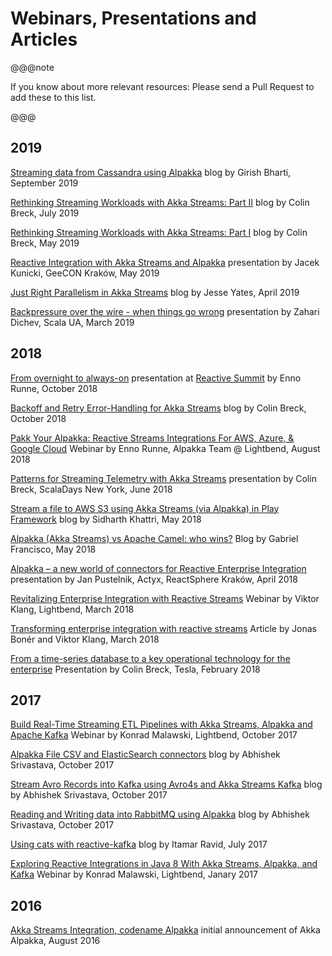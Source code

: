 # Webinars, Presentations and Articles

@@@note

If you know about more relevant resources: Please send a Pull Request to add these to this list.

@@@


## 2019

[Streaming data from Cassandra using Alpakka](https://blog.knoldus.com/streaming-data-from-cassandra-using-alpakka/)
blog by Girish Bharti, September 2019

[Rethinking Streaming Workloads with Akka Streams: Part II](https://blog.colinbreck.com/rethinking-streaming-workloads-with-akka-streams-part-ii/)
blog by Colin Breck, July 2019

[Rethinking Streaming Workloads with Akka Streams: Part I](https://blog.colinbreck.com/rethinking-streaming-workloads-with-akka-streams-part-i/)
blog by Colin Breck, May 2019

[Reactive Integration with Akka Streams and Alpakka](https://www.youtube.com/watch?v=gUNiEZG8cbM)
presentation by Jacek Kunicki, GeeCON Kraków, May 2019

[Just Right Parallelism in Akka Streams](http://jesseyates.com/2019/04/07/just-right-parallelism-in-akka-streams.html)
blog by Jesse Yates, April 2019

[Backpressure over the wire - when things go wrong](https://www.youtube.com/watch?v=32RZoQOaucM)
presentation by Zahari Dichev, Scala UA, March 2019


## 2018

[From overnight to always-on](https://www.youtube.com/watch?v=Ab_GLQk4OLE&list=PLKKQHTLcxDVYw23SBLzqcbWkhX-cCUTr0&index=37&t=0s)
presentation at [Reactive Summit](https://www.reactivesummit.org/) by Enno Runne, October 2018

[Backoff and Retry Error-Handling for Akka Streams](https://blog.colinbreck.com/backoff-and-retry-error-handling-for-akka-streams/)
blog by Colin Breck, October 2018

[Pakk Your Alpakka: Reactive Streams Integrations For AWS, Azure, & Google Cloud](https://www.lightbend.com/blog/pakk-your-alpakka-reactive-streams-integrations-for-aws-azure-google-cloud)
Webinar by Enno Runne, Alpakka Team @ Lightbend, August 2018

[Patterns for Streaming Telemetry with Akka Streams](https://slideslive.com/38908774/patterns-for-streaming-telemetry-with-akka-streams)
presentation by Colin Breck, ScalaDays New York, June 2018

[Stream a file to AWS S3 using Akka Streams (via Alpakka) in Play Framework](https://blog.knoldus.com/2018/05/04/stream-a-file-to-aws-s3-using-akka-streams-via-alpakka-in-play-framework/)
blog by Sidharth Khattri, May 2018

[Alpakka (Akka Streams) vs Apache Camel: who wins?](http://www.thedevpiece.com/alpakka-akka-streams-vs-apache-camel-who-wins/) Blog by Gabriel Francisco, May 2018 

[Alpakka – a new world of connectors for Reactive Enterprise Integration](https://www.youtube.com/watch?v=EcNZ2mJZmCk)
presentation by Jan Pustelnik, Actyx, ReactSphere Kraków, April 2018

[Revitalizing Enterprise Integration with Reactive Streams](https://info.lightbend.com/webinar-revitalizing-enterprise-integration-with-reactive-streams-recording.html)
Webinar by Viktor Klang, Lightbend, March 2018

[Transforming enterprise integration with reactive streams](https://www.oreilly.com/ideas/transforming-enterprise-integration-with-reactive-streams)
Article by Jonas Bonér and Viktor Klang, March 2018

[From a time-series database to a key operational technology for the enterprise](https://youtu.be/3APiIht6oDY?t=1298)
Presentation by Colin Breck, Tesla, February 2018

## 2017

[Build Real-Time Streaming ETL Pipelines with Akka Streams, Alpakka and Apache Kafka](https://www.lightbend.com/blog/build-real-time-streaming-etl-pipelines-with-akka-streams-alpakka-and-apache-kafka)
Webinar by Konrad Malawski, Lightbend, October 2017

[Alpakka File CSV and ElasticSearch connectors](https://abhsrivastava.github.io/2017/10/02/Alpkka-File-CSV-Elastic/)
blog by Abhishek Srivastava, October 2017

[Stream Avro Records into Kafka using Avro4s and Akka Streams Kafka](https://abhsrivastava.github.io/2017/10/02/Stream-Avro-Records-into-Kafka/)
blog by Abhishek Srivastava, October 2017

[Reading and Writing data into RabbitMQ using Alpakka](https://abhsrivastava.github.io/2017/10/03/Reading-Writing-Data-into-RabbitMQ-using-Alpakka/)
blog by Abhishek Srivastava, October 2017

[Using cats with reactive-kafka](https://www.iravid.com/posts/using-cats-with-reactive-kafka.html)
blog by Itamar Ravid, July 2017

[Exploring Reactive Integrations in Java 8 With Akka Streams, Alpakka, and Kafka](https://dzone.com/articles/exploring-reactive-integrations-in-java-8-with-akka-streams-alpakka-and-kafka)
Webinar by Konrad Malawski, Lightbend, Janary 2017

## 2016

[Akka Streams Integration, codename Alpakka](https://akka.io/blog/2016/08/23/intro-alpakka)
initial announcement of Akka Alpakka, August 2016
